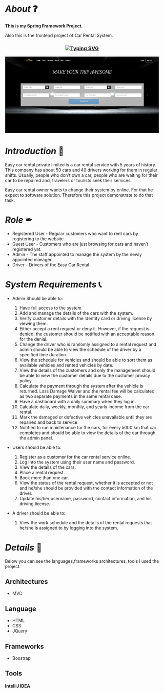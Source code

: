# *About* ❓
**This is my Spring Framework Project**.

Also this is the frontend project of Car Rental System.

<h3 align="center"><a href="https://git.io/typing-svg" align="center"><img align="center" src="https://readme-typing-svg.herokuapp.com?font=Fira+Code&size=25&duration=4000&center=true&vCenter=true&width=435&lines=Car+Rental+System" alt="Typing SVG" style="max-width:100%" /></a></h3>

<img src="web/assets/ss/1.png" alt="car rental" width="1000" height="250"/>

# *Introduction* 📝
Easy car rental private limited is a car rental service with 5 years of history. This company has about 
50 cars and 40 drivers working for them in regular shifts. Usually, people who don’t own a car, people who 
are waiting for their car to be repaired and, travelers or tourists seek their services.

Easy car rental owner wants to change their system by online. For that he expect to software solution. Therefore this project demonstrate to do that task.

# *Role* ✒
* Registered User - Regular customers who want to rent cars by registering to the website.
* Guest User - Customers who are just browsing for cars and haven’t registered yet.
* Admin - The staff appointed to manage the system by the newly appointed manager.
* Driver - Drivers of the Easy Car Rental .

# *System Requirements* 📞
* Admin Should be able to:
  1. Have full access to the system.
  2. Add and manage the details of the cars with the system. 
  1. Verify customer details with the Identity card or driving license by viewing them.
  2. Either accept a rent request or deny it. However, if the request is denied, the customer 
  should be notified with an acceptable reason for the denial.
  3. Change the driver who is randomly assigned to a rental request and admin should be able to 
  view the schedule of the driver by a specified time duration.
  4. View the schedule for vehicles and should be able to sort them as available vehicles and 
  rented vehicles by date.
  5. View the details of the customers and only the management should be able to view the 
  customer details due to the customer privacy policy.
  6. Calculate the payment through the system after the vehicle is returned. Loss Damage Waiver 
  and the rental fee will be calculated as two separate payments in the same rental case.
  7. Have a dashboard with a daily summary when they log in.
  8. Calculate daily, weekly, monthly, and yearly income from the car rental.
  9. Mark the damaged or defective vehicles unavailable until they are repaired and back to 
  service.
  10. Notified to run maintenance for the cars, for every 5000 km that car completes and should 
  be able to view the details of the car through the admin panel.
  
*  Users should be able to:
    1. Register as a customer for the car rental service online.
    1. Log into the system using their user name and password.
    3. View the details of the cars.
    4. Place a rental request.
    5. Book more than one car. 
    6. View the status of the rental request, whether it is accepted or not and he/she should be 
    provided with the contact information of the driver.
    7. Update his/her username, password, contact information, and his driving license.

*   A driver should be able to:
      1. View the work schedule and the details of the rental requests that he/she is assigned to by 
       logging into the system.
       
# *Details* 🔖
Below you can see the languages,frameworks architectures, tools I used  the project.

## Architectures
* MVC 

## Language
* HTML
* CSS
* JQuery

## Frameworks

* Boostrap

## Tools
#### IntelliJ IDEA
